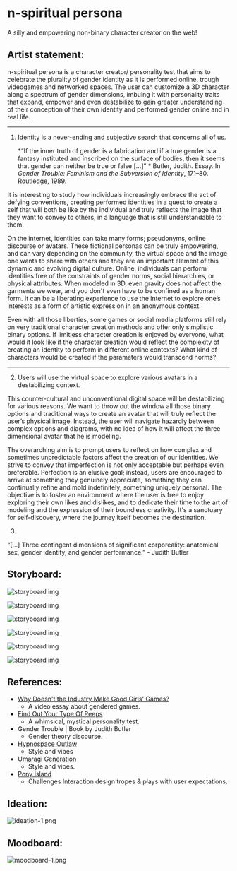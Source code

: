 # n-spiritual persona
A silly and empowering non-binary character creator on the web!
## Artist statement:

n-spiritual persona is a character creator/ personality test that aims to celebrate the plurality of gender identity as it is performed online, trough videogames and networked spaces. The user can customize a 3D character along a spectrum of gender dimensions, imbuing it with personality traits that expand, empower and even destabilize to gain greater understanding of their conception of their own identity and performed gender online and in real life.

---------------------
1. Identity is a never-ending and subjective search that concerns all of us.

	*“If the inner truth of gender is a fabrication and if a true gender is a fantasy instituted and inscribed on the surface of bodies, then it seems that gender can neither be true or false [...]” *
Butler, Judith. Essay. In _Gender Trouble: Feminism and the Subversion of Identity_, 171–80. Routledge, 1989.

It is interesting to study how individuals increasingly embrace the act of defying conventions, creating performed identities in a quest to create a self that  will both be like by the individual and truly reflects the image that they want to convey to others, in a language that is still understandable to them.

On the internet, identities can take many forms; pseudonyms, online discourse or avatars. These fictional personas can be truly empowering, and can vary depending on the community, the virtual space and the image one wants to share with others and they are an important element of this dynamic and evolving digital culture. Online, individuals can perform identities free of the constraints of gender norms, social hierarchies, or physical attributes. When modeled in 3D, even gravity does not affect the garments we wear, and you don't even have to be confined as a human form. It can be a liberating experience to use the internet to explore one’s interests as a form of artistic expression in an anonymous context.

Even with all those liberties, some games or social media platforms still rely on very traditional character creation methods and offer only simplistic binary options. If limitless character creation is enjoyed by everyone, what would it look like if the character creation would reflect the complexity of creating an identity to perform in different online contexts? What kind of characters would be created if the parameters would transcend norms?

------------------------------
2. Users will use the virtual space to explore various avatars in a destabilizing context.

This counter-cultural and unconventional digital space will be destabilizing for various reasons. We want to throw out the window all those binary options and traditional ways to create an avatar that will truly reflect the user’s physical image. Instead, the user will navigate hazardly between complex options and diagrams, with no idea of how it will affect the three dimensional avatar that he is modeling. 

The overarching aim is to prompt users to reflect on how complex and sometimes unpredictable factors affect the creation of our identities. We strive to convey that imperfection is not only acceptable but perhaps even preferable. Perfection is an elusive goal; instead, users are encouraged to arrive at something they genuinely appreciate, something they can continually refine and mold indefinitely, something uniquely personal. The objective is to foster an environment where the user is free to enjoy exploring their own likes and dislikes, and to dedicate their time to the art of modeling and the expression of their boundless creativity. It's a sanctuary for self-discovery, where the journey itself becomes the destination.

3. 

“[...] Three contingent dimensions of significant corporeality: anatomical sex, gender identity, and gender performance.” - Judith Butler



## Storyboard:
![storyboard img](./art-source/nsp_storyboard-6.png)

![storyboard img](./art-source/nsp_storyboard-1.png)

![storyboard img](./art-source/nsp_storyboard-2.png)

![storyboard img](./art-source/nsp_storyboard-3.png)

![storyboard img](./art-source/nsp_storyboard-4.png)

![storyboard img](./art-source/nsp_storyboard-5.png)

## References:
- [Why Doesn't the Industry Make Good Girls' Games?](https://www.youtube.com/watch?v=-BtmNI-xTbQ)
	-  A video essay about gendered games.
- [Find Out Your Type Of Peeps](https://event.designexpo.org.tw/en/)
	- A whimsical, mystical personality test.
- Gender Trouble | Book by Judith Butler
	- Gender theory discourse.
-  [Hypnospace Outlaw](https://store.steampowered.com/app/844590/Hypnospace_Outlaw/)
	- Style and vibes
- [Umaragi Generation](https://store.steampowered.com/app/1223500/Umurangi_Generation/)
	- Style and vibes.
- [Pony Island](https://store.steampowered.com/app/405640/Pony_Island/)
	- Challenges Interaction design tropes & plays with user expectations.
## Ideation:
![ideation-1.png](./process/images/ideation-1.png)

## Moodboard:
![moodboard-1.png](./process/images/moodboard-1.png)
